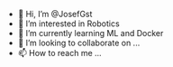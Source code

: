 - 👋 Hi, I’m @JosefGst
- 👀 I’m interested in Robotics
- 🌱 I’m currently learning ML and Docker
- 💞️ I’m looking to collaborate on ...
- 📫 How to reach me ...

<!---
JosefGst/JosefGst is a ✨ special ✨ repository because its `README.md` (this file) appears on your GitHub profile.
You can click the Preview link to take a look at your changes.
--->
